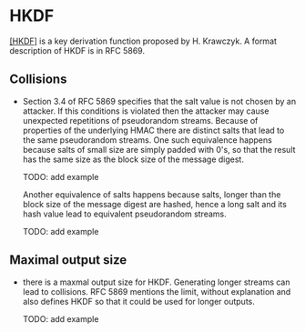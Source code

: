 # HKDF

[[HKDF]](bib.md#krawczyk10) is a key derivation function proposed by H.
Krawczyk. A format description of HKDF is in RFC 5869.

## Collisions

- Section 3.4 of RFC 5869 specifies that the salt value is not chosen by an
  attacker. If this conditions is violated then the attacker may cause
  unexpected repetitions of pseudorandom streams. Because of properties of the
  underlying HMAC there are distinct salts that lead to the same pseudorandom
  streams. One such equivalence happens because salts of small size are simply
  padded with 0's, so that the result has the same size as the block size of the
  message digest.

  TODO: add example

  Another equivalence of salts happens because salts, longer than the block size
  of the message digest are hashed, hence a long salt and its hash value lead to
  equivalent pseudorandom streams.

  TODO: add example

## Maximal output size

- there is a maxmal output size for HKDF. Generating longer streams can lead to
  collisions. RFC 5869 mentions the limit, without explanation and also defines
  HKDF so that it could be used for longer outputs.

  TODO: add example
